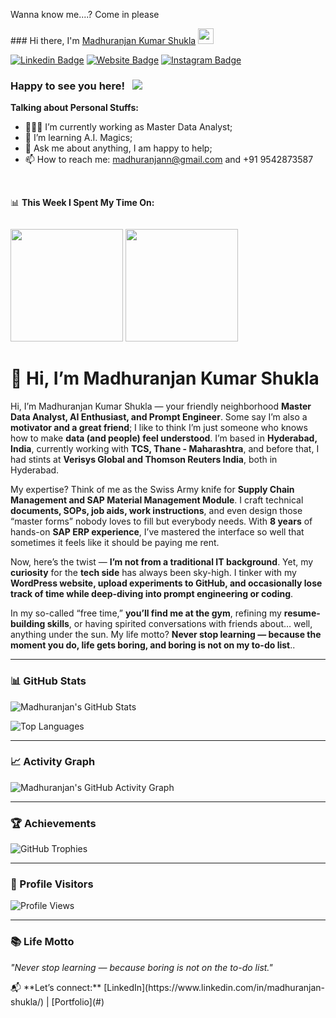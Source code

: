 
Wanna know me....? Come in please

<p> ### Hi there, I'm <a href="https://skst.in" target="_blank">Madhuranjan Kumar Shukla</a> <img src="https://media.giphy.com/media/hvRJCLFzcasrR4ia7z/giphy.gif" width="25px">

[![Linkedin Badge](https://img.shields.io/badge/-LinkedIn-0e76a8?style=flat-square&logo=Linkedin&logoColor=white)](https://www.linkedin.com/in/madhuranjan-shukla/)
[![Website Badge](https://img.shields.io/badge/Website-3b5998?style=flat-square&logo=google-chrome&logoColor=white)](https://wordpress.com/home/wantitgetitt.wordpress.com)
[![Instagram Badge](https://img.shields.io/badge/-Instagram-e4405f?style=flat-square&logo=Instagram&logoColor=white)](https://www.instagram.com/hnji.shuklaji/)


### Happy to see you here! &nbsp; ![](https://visitor-badge.glitch.me/badge?page_id=saddamskst.saddamskst)

**Talking about Personal Stuffs:**

- 👨🏻‍💻 I’m currently working as Master Data Analyst;
- 🚀 I’m learning A.I. Magics;
- 💬 Ask me about anything, I am happy to help;
- 📫 How to reach me: madhuranjann@gmail.com and +91 9542873587

</br>

📊 **This Week I Spent My Time On:**
<!--START_SECTION:waka-->
```text

```
<!--END_SECTION:waka-->

<p>
  <img height="180em" src="https://github-readme-stats.vercel.app/api?username=Madhuranjan Shukla&show_icons=true&hide_border=true&&count_private=true&include_all_commits=true" />
  <img height="180em" src="https://github-readme-stats.vercel.app/api/top-langs/?username=Madhuranjan Shukla&exclude_repo=KNN-Image-Classification&show_icons=true&hide_border=true&layout=compact&langs_count=8"/>
</p>


# 👋 Hi, I’m Madhuranjan Kumar Shukla  

Hi, I’m Madhuranjan Kumar Shukla — your friendly neighborhood **Master Data Analyst, AI Enthusiast, and Prompt Engineer**. Some say I’m also a **motivator and a great friend**; I like to think I’m just someone who knows how to make **data (and people) feel understood**. I’m based in **Hyderabad, India**, currently working with **TCS, Thane - Maharashtra**, and before that, I had stints at **Verisys Global and Thomson Reuters India**, both in Hyderabad.

My expertise? Think of me as the Swiss Army knife for **Supply Chain Management and SAP Material Management Module**. I craft technical **documents, SOPs, job aids, work instructions**, and even design those “master forms” nobody loves to fill but everybody needs. With **8 years** of hands-on **SAP ERP experience**, I’ve mastered the interface so well that sometimes it feels like it should be paying me rent.

Now, here’s the twist — **I’m not from a traditional IT background**. Yet, my **curiosity** for the **tech side** has always been sky-high. I tinker with my **WordPress website, upload experiments to GitHub, and occasionally lose track of time while deep-diving into prompt engineering or coding**.

In my so-called “free time,” **you’ll find me at the gym**, refining my **resume-building skills**, or having spirited conversations with friends about… well, anything under the sun. My life motto? **Never stop learning — because the moment you do, life gets boring, and boring is not on my to-do list**..  

---

### 📊 GitHub Stats
![Madhuranjan's GitHub Stats](https://github-readme-stats.vercel.app/api?username=Madhuranjann&show_icons=true&theme=tokyonight)  

![Top Languages](https://github-readme-stats.vercel.app/api/top-langs/?username=Madhuranjann&layout=compact&theme=tokyonight)  

---

### 📈 Activity Graph
![Madhuranjan's GitHub Activity Graph](https://github-readme-activity-graph.vercel.app/graph?username=Madhuranjann&theme=tokyo-night)  

---

### 🏆 Achievements
![GitHub Trophies](https://github-profile-trophy.vercel.app/?username=Madhuranjann&theme=onedark&row=1&column=6)  

---

### 👀 Profile Visitors
![Profile Views](https://komarev.com/ghpvc/?username=Madhuranjann&label=Profile%20views&color=blue&style=flat)  

---

### 📚 Life Motto
*"Never stop learning — because boring is not on the to-do list."*  
</p>
📬 **Let’s connect:** [LinkedIn](https://www.linkedin.com/in/madhuranjan-shukla/) | [Portfolio](#)  

